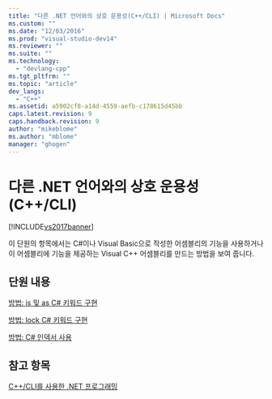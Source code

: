 ```yaml
---
title: "다른 .NET 언어와의 상호 운용성(C++/CLI) | Microsoft Docs"
ms.custom: ""
ms.date: "12/03/2016"
ms.prod: "visual-studio-dev14"
ms.reviewer: ""
ms.suite: ""
ms.technology: 
  - "devlang-cpp"
ms.tgt_pltfrm: ""
ms.topic: "article"
dev_langs: 
  - "C++"
ms.assetid: a5902cf8-a14d-4559-aefb-c178615d45bb
caps.latest.revision: 9
caps.handback.revision: 9
author: "mikeblome"
ms.author: "mblome"
manager: "ghogen"
---
```

# 다른 .NET 언어와의 상호 운용성(C++/CLI)
[!INCLUDE[vs2017banner](../assembler/inline/includes/vs2017banner.md)]

이 단원의 항목에서는 C\#이나 Visual Basic으로 작성한 어셈블리의 기능을 사용하거나 이 어셈블리에 기능을 제공하는 Visual C\+\+ 어셈블리를 만드는 방법을 보여 줍니다.  
  
## 단원 내용  
 [방법: is 및 as C\# 키워드 구현](../dotnet/how-to-implement-is-and-as-csharp-keywords-cpp-cli.md)  
  
 [방법: lock C\# 키워드 구현](../dotnet/how-to-implement-the-lock-csharp-keyword-cpp-cli.md)  
  
 [방법: C\# 인덱서 사용](../dotnet/how-to-consume-a-csharp-indexer-cpp-cli.md)  
  
## 참고 항목  
 [C\+\+\/CLI를 사용한 .NET 프로그래밍](../dotnet/dotnet-programming-with-cpp-cli-visual-cpp.md)